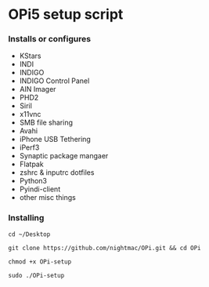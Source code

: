 # OPi5 setup script

### Installs or configures

- KStars
- INDI
- INDIGO
- INDIGO Control Panel
- AIN Imager
- PHD2
- Siril
- x11vnc
- SMB file sharing
- Avahi
- iPhone USB Tethering
- iPerf3
- Synaptic package mangaer
- Flatpak 
- zshrc & inputrc dotfiles
- Python3
- Pyindi-client
- other misc things


### Installing

`cd ~/Desktop`

`git clone https://github.com/nightmac/OPi.git && cd OPi`

`chmod +x OPi-setup`

`sudo ./OPi-setup`
